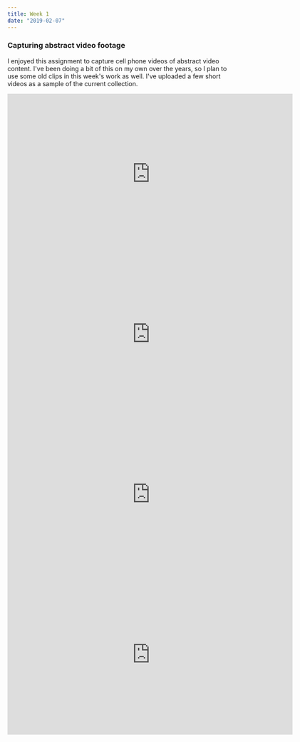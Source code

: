 ```yaml
---
title: Week 1
date: "2019-02-07"
---
```


### Capturing abstract video footage

I enjoyed this assignment to capture cell phone videos of abstract video content. I've been doing a bit of this on my own over the years, so I plan to use some old clips in this week's work as well. I've uploaded a few short videos as a sample of the current collection.

<iframe src="https://player.vimeo.com/video/315983113?loop=1&title=0&byline=0&portrait=0" width="640" height="360" frameborder="0" webkitallowfullscreen mozallowfullscreen allowfullscreen></iframe>

<iframe src="https://player.vimeo.com/video/315983343?loop=1&title=0&byline=0&portrait=0" width="640" height="360" frameborder="0" webkitallowfullscreen mozallowfullscreen allowfullscreen></iframe>

<iframe src="https://player.vimeo.com/video/315983362?loop=1&title=0&byline=0&portrait=0" width="640" height="360" frameborder="0" webkitallowfullscreen mozallowfullscreen allowfullscreen></iframe>

<iframe src="https://player.vimeo.com/video/315983392?loop=1&title=0&byline=0&portrait=0" width="640" height="360" frameborder="0" webkitallowfullscreen mozallowfullscreen allowfullscreen></iframe>
